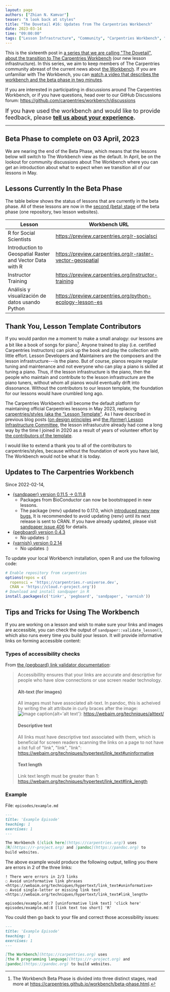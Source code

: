 ```yaml
---
layout: page
authors: ["Zhian N. Kamvar"]
teaser: "A look back at styles"
title: "The Dovetail #16: Updates from The Carpentries Workbench"
date: 2023-03-14
time: "09:00:00"
tags: ["Lesson Infrastructure", "Community", "Carpentries Workbench", "Beta", "Dovetail"]
---
```


This is the sixteenth post in [a series that we are calling "The Dovetail",
about the transition to The Carpentries Workbench](https://carpentries.org/posts-by-tags/#blog-tag-dovetail) (our new lesson infrastructure).
In this series, we aim to keep members of The Carpentries community abreast of
the current news about [the Workbench](https://carpentries.github.io/workbench). 
If you are unfamiliar with The Workbench, you can [watch a video that describes
the workbench and the beta phase in two minutes](https://youtu.be/x7tETGpF3-4).

If you are interested in participating in discussions around The Carpentries
Workbench, or if you have questions, head over to our GitHub Discussions forum: <https://github.com/carpentries/workbench/discussions>

<span style='font-size: large;'>If you have used the workbench and would like to provide feedback, please
<b><a href='https://carpentries.typeform.com/to/KRBl4IZM'>tell us about your experience</a>.</b></span> 

---

## Beta Phase to complete on 03 April, 2023

We are nearing the end of the Beta Phase, which means that the lessons below will switch to The Workbench view as the default.
In April, be on the lookout for community discussions about The Workbench where you can get an introduction about what to expect when we transition all of our lessons in May. 

## Lessons Currently In the Beta Phase

The table below shows the status of lessons that are currently in the beta phase. 
All of these lessons are now in the [second (beta) stage](https://carpentries.github.io/workbench/beta-phase.html#beta) 
of the beta phase (one repository, two lesson websites).

| Lesson                                                   | Workbench URL                                                |
| -------------------------------------------------------- | ------------------------------------------------------------ |
| R for Social Scientists                                  | <https://preview.carpentries.org/r-socialsci>                |
| Introduction to Geospatial Raster and Vector Data with R | <https://preview.carpentries.org/r-raster-vector-geospatial> |
| Instructor Training                                      | <https://preview.carpentries.org/instructor-training>        |
| Análisis y visualización de datos usando Python          | <https://preview.carpentries.org/python-ecology-lesson-es>   |

[^1]: The Workbench Beta Phase is divided into three distinct stages, read more at <https://carpentries.github.io/workbench/beta-phase.html>.

## Thank You, Lesson Template Contributors

If you would pardon me a moment to make a small analogy: our lessons are a bit like a book of songs for piano[^1].
Anyone trained to play (i.e. certified Carpentries Instructors) can pick up the book and play the collection with little effort.
Lesson Developers and Maintainers are the composers and the lesson infrastructure---is the piano.
But of course, pianos require regular tuning and maintenance and not everyone who can play a piano is skilled at tuning a piano.
Thus, if the lesson infrastructure is the piano, then the people who maintain and contribute to the lesson infrastructure are the piano tuners, without whom all pianos would eventually drift into dissonance.
Without the contributors to our lesson template, the foundation for our lessons would have crumbled long ago.

[^1]: Assume popular songs (e.g. not prepared piano pieces)

The Carpentries Workbench will become the default platform for maintaining official Carpentries lessons in May 2023, replacing [carpentries/styles (aka the "Lesson Template"](https://github.com/carpentries/styles). 
As I have described in previous blog posts ([on design principles](https://carpentries.org/blog/2020/08/lesson-template-design/#pain-points-with-the-current-template) and [the (former) Lesson Infrastructure Committee](https://carpentries.org/blog/2020/08/lesson-template-design/#pain-points-with-the-current-template), the lesson infrastucutre already had come a long way by the time I joined in 2020 as a result of years of volunteer effort by [the contributors of the template](https://github.com/carpentries/styles/graphs/contributors).

I would like to extend a thank you to all of the contributors to carpentries/styles, because without the foundation of work you have laid, The Workbench would not be what it is today.

## Updates to The Carpentries Workbench

Since 2022-02-14, 

 - [{sandpaper} version 0.11.5 -> 0.11.8](https://carpentries.github.io/sandpaper/news/index.html#sandpaper-0118)
   - Packages from BioConductor can now be bootstrapped in new lessons.
   - The package {renv} updated to 0.17.0, which [introduced many new bugs](https://github.com/carpentries/sandpaper/issues/406),
     It is recommended to avoid updating {renv} until its next release is sent to CRAN.
     If you have already updated, please visit [sandpaper issue 406](https://github.com/carpentries/sandpaper/issues/406) for details. 
 - [{pegboard} version 0.4.3](https://carpentries.github.io/pegboard/news/index.html#pegboard-043)
   - No updates :)
 - [{varnish} version 0.2.14](https://carpentries.github.io/varnish/news/index.html#varnish-0214)
   - No updates :)

To update your local Workbench installation, open R and use the following code:

```r
# Enable repository from carpentries
options(repos = c(
  ropensci = 'https://carpentries.r-universe.dev',
  CRAN = 'https://cloud.r-project.org'))
# Download and install sandpaper in R
install.packages(c('tinkr', 'pegboard', 'sandpaper', 'varnish'))
```

## Tips and Tricks for Using The Workbench

If you are working on a lesson and wish to make sure your links and images are
accessible, you can check the output of `sandpaper::validate_lesson()`, which
also runs every time you build your lesson. It will provide informative links
on forming accessible content: 

### Types of accessibility checks

From [the {pegboard} link validator documentation](https://carpentries.github.io/pegboard/reference/validate_links.html#accessibility-a-y-):

> Accessibillity ensures that your links are accurate and descriptive for people who have slow connections or use screen reader technology.
> 
> #### Alt-text (for images)
> 
> All images must have associated alt-text. In pandoc, this is acheived by writing the alt attribute in curly braces after the image: ![image caption](link){alt='alt text'}: <https://webaim.org/techniques/alttext/>
> 
> #### Descriptive text
> 
> All links must have descriptive text associated with them, which is beneficial for screen readers scanning the links on a page to not have a list full of "link", "link", "link": <https://webaim.org/techniques/hypertext/link_text#uninformative>
> 
> #### Text length
> 
> Link text length must be greater than 1: <https://webaim.org/techniques/hypertext/link_text#link_length>

### Example

File: `episodes/example.md`

```markdown 
---
title: 'Example Episode'
teaching: 1
exercises: 1
---

The Workbench ([click here](https://carpentries.org)) uses 
[R](https://r-project.org) and [pandoc](https://pandoc.org) to
build websites. 
```

The above example would produce the following output, telling you there are errors in 2 of the three links:

```
! There were errors in 2/3 links
◌ Avoid uninformative link phrases
<https://webaim.org/techniques/hypertext/link_text#uninformative>
◌ Avoid single-letter or missing link text
<https://webaim.org/techniques/hypertext/link_text#link_length>

episodes/example.md:7 [uninformative link text] 'click here'
episodes/example.md:8 [link text too short] 'R'
```

You could then go back to your file and correct those accessibility issues:


```markdown 
---
title: 'Example Episode'
teaching: 1
exercises: 1
---

[The Workbench](https://carpentries.org) uses 
[the R programming language](https://r-project.org) and 
[pandoc](https://pandoc.org) to build websites. 
```

